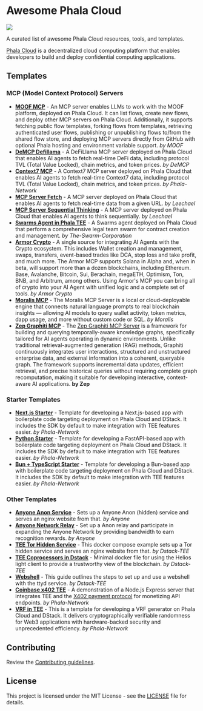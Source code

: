 # Awesome Phala Cloud

[![](https://cloud.phala.network/deploy-button.svg)](https://cloud.phala.network/templates)

A curated list of awesome Phala Cloud resources, tools, and templates.

[Phala Cloud](https://cloud.phala.network) is a decentralized cloud computing platform that enables developers to build and deploy confidential computing applications.

## Templates

### MCP (Model Context Protocol) Servers

- [**MOOF MCP**](https://github.com/moofdotfun/MOOF-MCP) - An MCP server enables LLMs to work with the MOOF platform, deployed on Phala Cloud. It can list flows, create new flows, and deploy other MCP servers on Phala Cloud. Additionally, it supports fetching public flow templates, forking flows from templates, retrieving authenticated user flows, publishing or unpublishing flows to/from the shared flow store, and deploying MCP servers directly from GitHub with optional Phala hosting and environment variable support. *by MOOF*
- [**DeMCP Defillama**](https://github.com/Phala-Network/awesome-phala-cloud/tree/main/prebuilt/demap-defilama) - A DeFiLlama MCP server deployed on Phala Cloud that enables AI agents to fetch real-time DeFi data, including protocol TVL (Total Value Locked), chain metrics, and token prices. *by DeMCP*
- [**Context7 MCP**](https://github.com/Phala-Network/awesome-phala-cloud/tree/main/prebuilt/context7-mcp) - A Context7 MCP server deployed on Phala Cloud that enables AI agents to fetch real-time Context7 data, including protocol TVL (Total Value Locked), chain metrics, and token prices. *by Phala-Network*
- [**MCP Server Fetch**](https://github.com/Phala-Network/mcp-servers/tree/main/src/fetch) - A MCP server deployed on Phala Cloud that enables AI agents to fetch real-time data from a given URL. *by Leechael*
- [**MCP Server Sequential Thinking**](https://github.com/Phala-Network/mcp-servers/tree/main/src/sequentialthinking) - A MCP server deployed on Phala Cloud that enables AI agents to think sequentially. *by Leechael*
- [**Swarms Agent in Phala TEE**](https://github.com/The-Swarm-Corporation/Phala-Deployment-Template) - A Swarms agent deployed on Phala Cloud that perform a comprehensive legal team swarm for contract creation and management. *by The-Swarm-Corporation*
- [**Armor Crypto**](https://github.com/HashWarlock/armor-crypto-mcp/tree/phala-mcp) - A single source for integrating AI Agents with the Crypto ecosystem. This includes Wallet creation and management, swaps, transfers, event-based trades like DCA, stop loss and take profit, and much more. The Armor MCP supports Solana in Alpha and, when in beta, will support more than a dozen blockchains, including Ethereum. Base, Avalanche, Bitcoin, Sui, Berachain, megaETH, Optimism, Ton, BNB, and Arbitrum, among others. Using Armor's MCP you can bring all of crypto into your AI Agent with unified logic and a complete set of tools. *by Armor Crypto*
- [**Moralis MCP**](https://github.com/HashWarlock/moralis-mcp-server) - The Moralis MCP Server is a local or cloud-deployable engine that connects natural language prompts to real blockchain insights — allowing AI models to query wallet activity, token metrics, dapp usage, and more without custom code or SQL. *by Moralis*
- [**Zep Graphiti MCP**](https://github.com/HashWarlock/graphiti/tree/main/mcp_server) - The [Zep Graphiti MCP Server](https://www.getzep.com/product/knowledge-graph-mcp/) is a framework for building and querying temporally-aware knowledge graphs, specifically tailored for AI agents operating in dynamic environments. Unlike traditional retrieval-augmented generation (RAG) methods, Graphiti continuously integrates user interactions, structured and unstructured enterprise data, and external information into a coherent, queryable graph. The framework supports incremental data updates, efficient retrieval, and precise historical queries without requiring complete graph recomputation, making it suitable for developing interactive, context-aware AI applications. **by Zep**

### Starter Templates

- [**Next.js Starter**](https://github.com/Phala-Network/phala-cloud-nextjs-starter) - Template for developing a Next.js-based app with boilerplate code targeting deployment on Phala Cloud and DStack. It includes the SDK by default to make integration with TEE features easier. *by Phala-Network*
- [**Python Starter**](https://github.com/Phala-Network/phala-cloud-python-starter) - Template for developing a FastAPI-based app with boilerplate code targeting deployment on Phala Cloud and DStack. It includes the SDK by default to make integration with TEE features easier. *by Phala-Network*
- [**Bun + TypeScript Starter**](https://github.com/Phala-Network/phala-cloud-bun-starter) - Template for developing a Bun-based app with boilerplate code targeting deployment on Phala Cloud and DStack. It includes the SDK by default to make integration with TEE features easier. *by Phala-Network*

### Other Templates

- [**Anyone Anon Service**](https://github.com/rA3ka/dstack-examples/tree/main/anyone-anon-service) - Sets up a Anyone Anon (hidden) service and serves an nginx website from that. *by Anyone*
- [**Anyone Network Relay**](https://github.com/rA3ka/anon-relay-docker/tree/main) - Set up a Anon relay and participate in expanding the Anyone Network by providing bandwidth to earn recognition rewards. *by Anyone*
- [**TEE Tor Hidden Service**](https://github.com/Dstack-TEE/dstack-examples/tree/main/tor-hidden-service) - This docker compose example sets up a Tor hidden service and serves an nginx website from that. *by Dstack-TEE*
- [**TEE Coprocessors in Dstack**](https://github.com/Dstack-TEE/dstack-examples/tree/main/lightclient) - Minimal docker file for using the Helios light client to provide a trustworthy view of the blockchain. *by Dstack-TEE*
- [**Webshell**](https://github.com/Dstack-TEE/dstack-examples/tree/main/webshell) - This guide outlines the steps to set up and use a webshell with the ttyd service. *by Dstack-TEE*
- [**Coinbase x402 TEE**](https://github.com/HashWarlock/402-api-test/tree/phala-cloud) - A demonstration of a Node.js Express server that integrates TEE and the [X402 payment protocol](https://www.x402.org/) for monetizing API endpoints. *by Phala-Network*
- [**VRF in TEE**](https://github.com/Phala-Network/phala-cloud-vrf-template) - This is a template for developing a VRF generator on Phala Cloud and DStack. It delivers cryptographically verifiable randomness for Web3 applications with hardware-backed security and unprecedented efficiency. *by Phala-Network*

## Contributing

Review the [Contributing guidelines](CONTRIBUTING.md).

## License

This project is licensed under the MIT License - see the [LICENSE](LICENSE) file for details.
